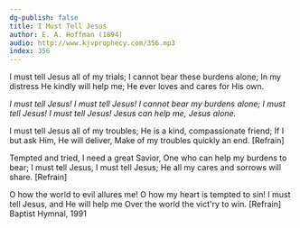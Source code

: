 ```yaml
---
dg-publish: false
title: I Must Tell Jesus
author: E. A. Hoffman (1894)
audio: http://www.kjvprophecy.com/356.mp3
index: 356
---
```


I must tell Jesus all of my trials;
I cannot bear these burdens alone;
In my distress He kindly will help me;
He ever loves and cares for His own.

*I must tell Jesus!
I must tell Jesus!
I cannot bear my burdens alone;
I must tell Jesus!
I must tell Jesus!
Jesus can help me, Jesus alone.*

I must tell Jesus all of my troubles;
He is a kind, compassionate friend;
If I but ask Him, He will deliver,
Make of my troubles quickly an end. [Refrain]

Tempted and tried, I need a great Savior,
One who can help my burdens to bear;
I must tell Jesus, I must tell Jesus;
He all my cares and sorrows will share. [Refrain]

O how the world to evil allures me!
O how my heart is tempted to sin!
I must tell Jesus, and He will help me
Over the world the vict'ry to win. [Refrain]
Baptist Hymnal, 1991
